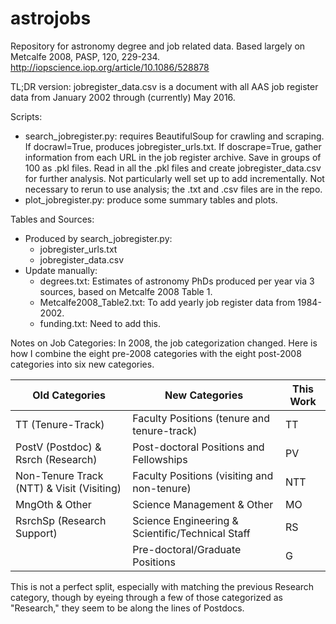 # astrojobs

Repository for astronomy degree and job related data. Based largely on Metcalfe 2008, PASP, 120, 229-234.
http://iopscience.iop.org/article/10.1086/528878

TL;DR version: jobregister\_data.csv is a document with all AAS job register data from 
January 2002 through (currently) May 2016.

Scripts:
- search_jobregister.py: requires BeautifulSoup for crawling and scraping.
    If docrawl=True, produces jobregister\_urls.txt.
    If doscrape=True, gather information from each URL in the job register archive.
    Save in groups of 100 as .pkl files.
    Read in all the .pkl files and create jobregister\_data.csv for further analysis.
    Not particularly well set up to add incrementally.
    Not necessary to rerun to use analysis; the .txt and .csv files are in the repo.
- plot\_jobregister.py: produce some summary tables and plots.

Tables and Sources:
- Produced by search\_jobregister.py:
    - jobregister\_urls.txt 
    - jobregister\_data.csv
- Update manually:
    - degrees.txt: Estimates of astronomy PhDs produced per year via 3 sources, based on Metcalfe 2008 Table 1.
    - Metcalfe2008_Table2.txt: To add yearly job register data from 1984-2002.
    - funding.txt: Need to add this.

Notes on Job Categories: In 2008, the job categorization changed. 
Here is how I combine the eight pre-2008 categories with the eight post-2008 categories into six new categories.

| Old Categories                             | New Categories                                   | This Work |
|--------------------------------------------|--------------------------------------------------|-----------|
| TT (Tenure-Track)                          | Faculty Positions (tenure and tenure-track)      | TT        |
| PostV (Postdoc) & Rsrch (Research)         | Post-doctoral Positions and Fellowships          | PV        |
| Non-Tenure Track (NTT)  & Visit (Visiting) | Faculty Positions (visiting and non-tenure)      | NTT       |
| MngOth & Other                             | Science Management & Other                       | MO        |
| RsrchSp (Research Support)                 | Science Engineering & Scientific/Technical Staff | RS        |
|                                            | Pre-doctoral/Graduate Positions                  | G         |

This is not a perfect split, especially with matching the previous Research category, though 
by eyeing through a few of those categorized as "Research," they seem to be along the lines of Postdocs.
